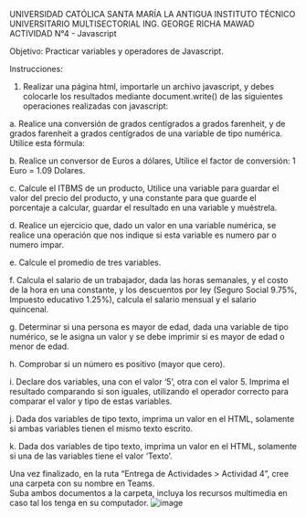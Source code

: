 UNIVERSIDAD CATÓLICA SANTA MARÍA LA ANTIGUA
INSTITUTO TÉCNICO UNIVERSITARIO MULTISECTORIAL
ING. GEORGE RICHA MAWAD
ACTIVIDAD N°4 - Javascript

Objetivo: Practicar variables y operadores de Javascript.

Instrucciones:
1.	Realizar una página html, importarle un archivo javascript, y debes colocarle los resultados mediante document.write() de las siguientes operaciones realizadas con javascript:

a.	Realice una conversión de grados centígrados a grados farenheit, y de grados farenheit a grados centígrados de una variable de tipo numérica. Utilice esta fórmula:
 
b.	Realice un conversor de Euros a dólares, Utilice el factor de conversión: 1 Euro  = 1.09 Dolares.

c.	Calcule el ITBMS de un producto, Utilice una variable para guardar el valor del precio del producto, y una constante para que guarde el porcentaje a calcular, guardar el resultado en una variable y muéstrela.


d.	Realice un ejercicio que, dado un valor en una variable numérica, se realice una operación que nos indique si esta variable es numero par o numero impar. 

e.	Calcule el promedio de tres variables.

f.	Calcula el salario de un trabajador, dada las horas semanales, y el costo de la hora en una constante, y los descuentos por ley (Seguro Social 9.75%, Impuesto educativo 1.25%), calcula el salario mensual y el salario quincenal. 

g.	Determinar si una persona es mayor de edad, dada una variable de tipo numérico, se le asigna un valor y se debe imprimir si es mayor de edad o menor de edad. 

h.	Comprobar si un número es positivo (mayor que cero). 

i.	Declare dos variables, una con el valor ‘5’, otra con el valor 5. Imprima el resultado comparando si son iguales, utilizando el operador correcto para comparar el valor y tipo de estas variables. 

j.	Dada dos variables de tipo texto, imprima un valor en el HTML, solamente si ambas variables tienen el mismo texto escrito. 

k.	Dada dos variables de tipo texto, imprima un valor en el HTML, solamente si una de las variables tiene el valor ‘Texto’.  



Una vez finalizado, en la ruta “Entrega de Actividades > Actividad 4”, cree una carpeta con su nombre en Teams.  
Suba ambos documentos a la carpeta, incluya los recursos multimedia en caso tal los tenga en su computador. 
![image](https://github.com/papapocho84/Actividad-4/assets/64872598/5edd1a96-02a0-41ab-903c-730fa28517fe)
